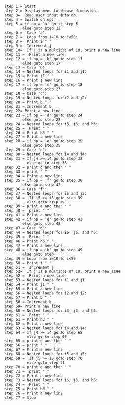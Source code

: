     step 1 = Start
    step 2 = Display menu to choose dimension.
    step 3=  Read user input into op.
    step 4 = Switch on op:
    step 5 = if op = 'a' go to step 6
            else goto step 12
    step 6 =  Case 'a':
    step 7 =  Loop from i=10 to i<50:
    step 8 =  Print i " " 
    step 9 =  Increment j
    step 10=  If j is a multiple of 10, print a new line
    step 11 =  Print a new line
    step 12 = if op = 'b' go to step 13
            else goto step 17
    step 13 = Case 'b':
    step 14 = Nested loops for i1 and j1:
    step 15 = Print j1 " "
    step 16 = Print a new line
    step 17 = if op = 'c' go to step 18
            else goto step 23
    step 18 = Case 'c':
    step 19 = Nested loops for i2 and j2:
    step 20 = Print b " "
    step 21 = Increment b
    step 22= Print a new line
    step 23 = if op = 'd' go to step 24
            else goto step 28
    step 24 = Nested loops for i3, j3, and h3:
    step 25 =  Print " "
    step 26 = Print h3 " "
    step 27 = Print a new line
    step 28 = if op = 'e' go to step 29
            else goto step 35
    step 29 = Case 'e':
    step 30 = Nested loops for i4 and j4:
    step 31 = If j4 >= i4 go to step 32 
              else go to step 33
    step 32 = print d and then " "
    step 33 = print " "
    step 34 = Print a new line
    step 35 = if op = 'f' go to step 36
            else goto step 42
    step 36 = Case 'f':
    step 37 = Nested loops for i5 and j5:
    step 38 =  If j5 >= i5 goto step 39
              else goto step 40
    step 39 = print e and then " "
    step 40 =  print " "
    step 41 = Print a new line
    step 42 = if op = 'g' go to step 43
            else goto step 48
    step 43 = Case 'g':
    step 44 = Nested loops for i6, j6, and h6:
    step 45 =  Print " "
    step 46 = Print h6 " "
    step 47 = Print a new line
    step 48 = if op = 'h' go to step 49
            else goto step 
    step 49 = Loop from i=10 to i<50
    step 50 = Print i " " 
    step 51 =  Increment j
    step 52=  If j is a multiple of 10, print a new line
    step 52 =  Print a new line
    step 53 = Nested loops for i1 and j1
    step 54 = Print j1 " "
    step 55 = Print a new line
    step 56 = Nested loops for i2 and j2:
    step 57 = Print b " "
    step 58 = Increment b
    step 59= Print a new line
    step 60 = Nested loops for i3, j3, and h3:
    step 61 =  Print " "
    step 61 = Print h3 " "
    step 62 = Print a new line
    step 63 = Nested loops for i4 and j4:
    step 64 = If j4 >= i4 go to step 65
              else go to step 66
    step 65 = print d and then " "
    step 66 = print " "
    step 67 = Print a new line
    step 68 = Nested loops for i5 and j5:
    step 69 =  If j5 >= i5 goto step 70
              else goto step 71
    step 70 = print e and then " "
    step 71 =  print " "
    step 72 = Print a new line
    step 73 = Nested loops for i6, j6, and h6:
    step 74 =  Print " "
    step 75 = Print h6 " "
    step 76 = Print a new line
    step 77 = Stop
